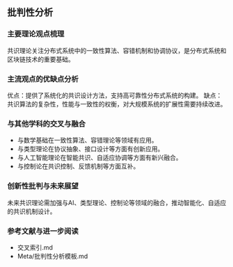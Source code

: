 ## 批判性分析

### 主要理论观点梳理
共识理论关注分布式系统中的一致性算法、容错机制和协调协议，是分布式系统和区块链技术的重要基础。

### 主流观点的优缺点分析
优点：提供了系统化的共识设计方法，支持高可靠性分布式系统的构建。
缺点：共识算法的复杂性，性能与一致性的权衡，对大规模系统的扩展性需要持续改进。

### 与其他学科的交叉与融合
- 与数学基础在一致性算法、容错理论等领域有应用。
- 与类型理论在协议抽象、接口设计等方面有创新应用。
- 与人工智能理论在智能共识、自适应协调等方面有新兴融合。
- 与控制论在共识控制、反馈机制等方面互补。

### 创新性批判与未来展望
未来共识理论需加强与AI、类型理论、控制论等领域的融合，推动智能化、自适应的共识机制设计。

### 参考文献与进一步阅读
- 交叉索引.md
- Meta/批判性分析模板.md 
